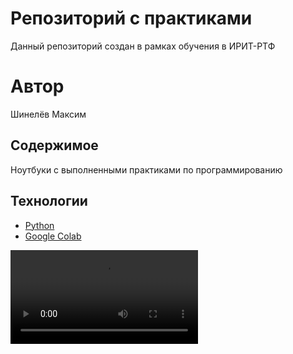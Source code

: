 # Репозиторий с практиками
Данный репозиторий создан в рамках обучения в ИРИТ-РТФ

# Автор
Шинелёв Максим

## Содержимое
Ноутбуки с выполненными практиками по программированию

## Технологии
- [Python](https://www.python.org/) 
- [Google Colab](https://colab.google/)

![че зыришь](https://i.imgur.com/4gu6vcg.mp4)